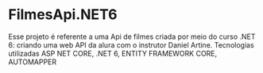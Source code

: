 # FilmesApi.NET6
Esse projeto é referente a uma Api de filmes criada por meio do curso .NET 6: criando uma web API da alura com o instrutor Daniel Artine. Tecnologias utilizadas ASP NET CORE, .NET 6, ENTITY FRAMEWORK CORE,  AUTOMAPPER

